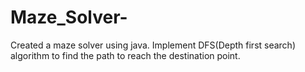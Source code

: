 # Maze_Solver-
Created a maze solver using java. Implement DFS(Depth first search) algorithm to find the path to reach the destination point.
